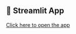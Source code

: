 ## 🔗 Streamlit App

[Click here to open the app](https://hypertensionriskprediction-8fn7uzqs9ucy3urb953t3l.streamlit.app/)
